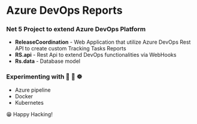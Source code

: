 # Azure DevOps Reports

### Net 5 Project to extend Azure DevOps Platform

* **ReleaseCoordination** - Web Application that utilize Azure DevOps Rest API to create custom Tracking Tasks Reports
* **RS.api** - Rest Api to extend DevOps functionalities vía WebHooks
* **Rs.data** - Database model

### Experimenting with :rocket: :whale: :wheel_of_dharma:
* Azure pipeline
* Docker
* Kubernetes 

:grin: Happy Hacking!
